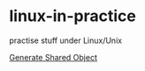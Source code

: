 # linux-in-practice
practise stuff under Linux/Unix

[Generate Shared Object](https://github.com/jzhangkun/linux-in-practice/blob/master/linux-lib/dynamic/README.md)

